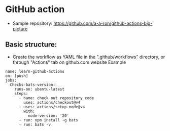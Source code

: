 # GitHub action
  - Sample repository: https://github.com/a-a-ron/github-actions-big-picture

## Basic structure:
  - Create the workflow as YAML file in the ".github/workflows" directory, or through "Actions" tab on github.com website
Example
```
name: learn-github-actions
on: [push]
jobs:
  Checks-bats-version:
    runs-on: ubentu-latest
    steps:
      - name: check out repository code
        uses: actions/checkout@v4
      - uses: actions/setup-node@v4
        with:
          node-version: '20'
      - run: npm install -g bats
      - run: bats -v
```